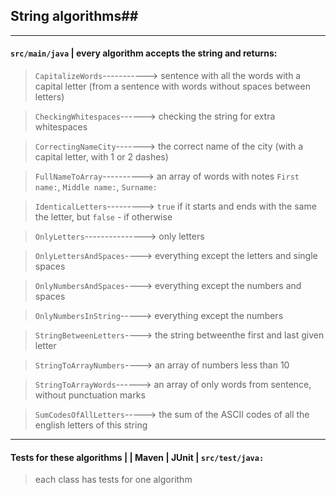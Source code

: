 ## String algorithms##
***
#### `src/main/java` | every algorithm accepts the string and returns: ####

> `CapitalizeWords`-----------> sentence with all the words with a capital letter (from a sentence with words without spaces between letters)

> `CheckingWhitespaces`------> checking the string for extra whitespaces

> `CorrectingNameCity`-------> the correct name of the city (with a capital letter, with 1 or 2 dashes)

> `FullNameToArray`----------> an array of words with notes `First name:`, `Middle name:`, `Surname:`

> `IdenticalLetters`---------> `true` if it starts and ends with the same the letter, but `false` - if otherwise

> `OnlyLetters`---------------> only letters

> `OnlyLettersAndSpaces`----> everything except the letters and single spaces

> `OnlyNumbersAndSpaces`----> everything except the numbers and spaces

> `OnlyNumbersInString`-----> everything except the numbers

> `StringBetweenLetters`----> the string betweenthe first and last given letter

> `StringToArrayNumbers`----> an array of numbers less than 10

> `StringToArrayWords`------> an array of only words from sentence, without punctuation marks

> `SumCodesOfAllLetters`-----> the sum of the ASCII codes of all the english letters of this string
> 
***

#### Tests for these algorithms |  | Maven | JUnit | `src/test/java:` ####

> each class has tests for one algorithm
